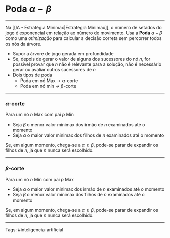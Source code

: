 
# Poda $\alpha-\beta$ 

---

Na [[IA - Estratégia Minimax|Estratégia Minimax]], o número de setados do jogo é exponencial em relação ao número de movimento. Usa a **Poda** $\alpha-\beta$ como uma *otimização* para calcular a decisão correta sem percorrer todos os nós da árvore.

- Supor a árvore de jogo gerada em profundidade
- Se, depois de gerar o valor de alguns dos sucessores do nó $n$, for possível provar que $n$ não é relevante para a solução, não é necessário gerar ou avaliar outros sucessores de $n$
- Dois tipos de poda
	- Poda em nó Max -> $\alpha$-corte
	- Poda em nó min -> $\beta$-corte

---

### $\alpha$-corte

Para um nó $n$ Max com pai $p$ Min
- Seja $\beta$ o menor valor minimax dos irmão de $n$ examinados até o momento
- Seja $\alpha$ o maior valor minimax dos filhos de $n$ examinados até o momento

Se, em algum momento, chega-se a  $\alpha \geq \beta$, pode-se parar de expandir os filhos de $n$, já que $n$ nunca será escolhido.

---

### $\beta$-corte

Para um nó $n$ Min com pai $p$ Max
- Seja $\alpha$ o maior valor minimax dos irmão de $n$ examinados até o momento
- Seja $\beta$ o menor valor minimax dos filhos de $n$ examinados até o momento

Se, em algum momento, chega-se a  $\alpha \geq \beta$, pode-se parar de expandir os filhos de $n$, já que $n$ nunca será escolhido.

---

Tags: #inteligencia-artificial


